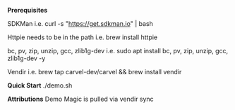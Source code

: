 **Prerequisites**

SDKMan
i.e. curl -s "https://get.sdkman.io" | bash

Httpie needs to be in the path
i.e. brew install httpie

bc, pv, zip, unzip, gcc, zlib1g-dev
i.e. sudo apt install bc, pv, zip, unzip, gcc, zlib1g-dev -y

Vendir
i.e. brew tap carvel-dev/carvel && brew install vendir

**Quick Start**
./demo.sh


**Attributions**
Demo Magic is pulled via vendir sync

